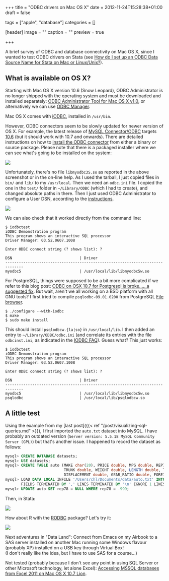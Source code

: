 +++
title = "ODBC drivers on Mac OS X"
date = 2012-11-24T15:28:38+01:00
draft = false

tags = ["apple", "database"]
categories = []

[header]
image = ""
caption = ""
preview = true

+++

A brief survey of ODBC and database connectivity on Mac OS X, since I wanted to test ODBC drivers on Stata (see [How do I set up an ODBC Data Source Name for Stata on Mac or Linux/Unix?](http://www.stata.com/support/faqs/data-management/configuring-odbc/)).

## What is available on OS X?

Starting with Mac OS X version 10.6 (Snow Leopard), ODBC Administrator is no longer shipped with the operating system and must be downloaded and installed separately: [ODBC Administrator Tool for Mac OS X v1.0](http://support.apple.com/downloads/ODBC_Administrator_Tool_for_Mac_OS_X), or alternatively we can use [ODBC Manager](http://www.odbcmanager.net).

Mac OS X comes with [iODBC](http://www.iodbc.org/dataspace/iodbc/wiki/iODBC/), installed in `/usr/bin`.

However, ODBC connectors seem to be slowly updated for newer version of OS X. For example, the latest release of [MySQL Connector/ODBC](http://dev.mysql.com/doc/refman/5.6/en/connector-odbc.html) targets [10.6](http://dev.mysql.com/downloads/connector/odbc/) (but it should work with 10.7 and onwards). There are detailed instructions on how to [install the ODBC connector](http://dev.mysql.com/doc/refman/5.6/en/connector-odbc-installation.html) from either a binary or source package. Please note that there is a packaged installer where we can see what's going to be installed on the system:

![](/img/20121123182733.png)

Unfortunately, there's no file `libmyodbc3S.so` as reported in the above screenshot or in the on-line help. As I used the tarball, I just copied files in `bin/` and `lib/` to my `/usr/local`. Then we need an `odbc.ini` file. I copied the one in the `test/` folder in `~/Library/ODBC` (which I had to create), and changed absolute paths in there. Then I just used ODBC Administrator to configure a User DSN, according to the [instructions](http://dev.mysql.com/doc/refman/5.6/en/connector-odbc-configuration-dsn-macosx.html).

![](/img/20121123225519.png)

We can also check that it worked directly from the command line:

```
$ iodbctest
iODBC Demonstration program
This program shows an interactive SQL processor
Driver Manager: 03.52.0607.1008

Enter ODBC connect string (? shows list): ?

DSN                              | Driver                                  
------------------------------------------------------------------------------
myodbc5                          | /usr/local/lib/libmyodbc5w.so           
```

For PostgreSQL, things were supposed to be a bit more complicated if we refer to this blog post: [ODBC on OSX 10.7 for Postgresql is broke……a suggested fix](http://www.feeny.org/odbc-on-osx-for-postgresql-is-broke-a-suggested-fix/). But wait, aren't we all working on a BSD platform with all GNU tools? I first tried to compile `psqlodbc-09.01.0200` from PostgreSQL [File browser](http://www.postgresql.org/ftp/odbc/versions/src/).

```
$ ./configure --with-iodbc
$ make
$ sudo make install
```

This should install `psqlodbcw.{la|so}` in `/usr/local/lib`. I then added an entry to `~/Library/ODBC/odbc.ini` (and correlate its entries with the file `odbcinst.ini`, as indicated in the [IODBC FAQ](http://www.iodbc.org/dataspace/iodbc/wiki/iODBC/FAQ)). Guess what? This just works:

```
$ iodbctest
iODBC Demonstration program
This program shows an interactive SQL processor
Driver Manager: 03.52.0607.1008

Enter ODBC connect string (? shows list): ?

DSN                              | Driver                                  
------------------------------------------------------------------------------
myodbc5                          | /usr/local/lib/libmyodbc5w.so           
psqlodbc                         | /usr/local/lib/psqlodbcw.so             
```

## A little test

Using the example from my [last post]({{< ref "/post/visualizing-sql-queries.md" >}}), I first imported the `auto.txt` dataset into MySQL. I have probably an outdated version (`Server version: 5.5.18 MySQL Community Server (GPL)`) but that's another issue. I happened to record the dataset as follows:

```sql
mysql> CREATE DATABASE datasets;
mysql> USE datasets;
mysql> CREATE TABLE auto (MAKE char(20), PRICE double, MPG double, REP78 double, HEADROOM double,                     
                          TRUNK double, WEIGHT double, LENGTH double, TURN double, 
                          DISPLACEMENT double, GEAR_RATIO double, FOREIGNER double);
mysql> LOAD DATA LOCAL INFILE '/Users/chl/Documents/data/auto.txt' INTO TABLE auto 
       FIELDS TERMINATED BY ',' LINES TERMINATED BY '\n' IGNORE 1 LINES;
mysql> UPDATE auto SET rep78 = NULL WHERE rep78 = -999;
```

Then, in Stata:

![](/img/20121123234857.png)

How about R with the [RODBC](http://cran.r-project.org/web/packages/RODBC/index.html) package? Let's try it:

![](/img/20121124000019.png)

Next adventures in "Data Land": Connect from Emacs on my Airbook to a SAS server installed on another Mac running some Windows flavour (probably XP) installed on a USB key through Virtual Box!  
(I don't really like the idea, but I have to use SAS for a course...)

Not tested (probably because I don't see any point in using SQL Server or other Microsoft technology, let alone Excel): [Accessing MSSQL databases from Excel 2011 on Mac OS X 10.7 Lion](http://asmiler.blogspot.fr/2011/10/accessing-mssql-databases-from-excel.html).
